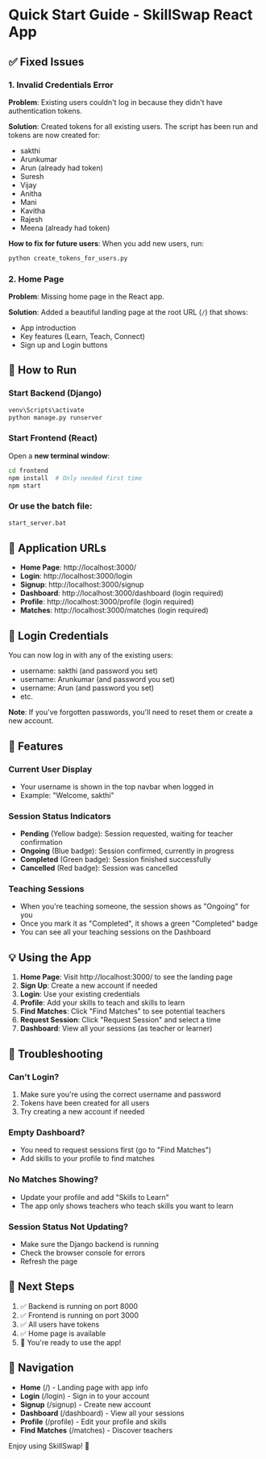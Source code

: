 # Quick Start Guide - SkillSwap React App

## ✅ Fixed Issues

### 1. Invalid Credentials Error
**Problem**: Existing users couldn't log in because they didn't have authentication tokens.

**Solution**: Created tokens for all existing users. The script has been run and tokens are now created for:
- sakthi
- Arunkumar
- Arun (already had token)
- Suresh
- Vijay
- Anitha
- Mani
- Kavitha
- Rajesh
- Meena (already had token)

**How to fix for future users**: When you add new users, run:
```bash
python create_tokens_for_users.py
```

### 2. Home Page
**Problem**: Missing home page in the React app.

**Solution**: Added a beautiful landing page at the root URL (`/`) that shows:
- App introduction
- Key features (Learn, Teach, Connect)
- Sign up and Login buttons

## 🚀 How to Run

### Start Backend (Django)
```bash
venv\Scripts\activate
python manage.py runserver
```

### Start Frontend (React)
Open a **new terminal window**:
```bash
cd frontend
npm install  # Only needed first time
npm start
```

### Or use the batch file:
```bash
start_server.bat
```

## 📍 Application URLs

- **Home Page**: http://localhost:3000/
- **Login**: http://localhost:3000/login
- **Signup**: http://localhost:3000/signup
- **Dashboard**: http://localhost:3000/dashboard (login required)
- **Profile**: http://localhost:3000/profile (login required)
- **Matches**: http://localhost:3000/matches (login required)

## 🔑 Login Credentials

You can now log in with any of the existing users:
- username: sakthi (and password you set)
- username: Arunkumar (and password you set)
- username: Arun (and password you set)
- etc.

**Note**: If you've forgotten passwords, you'll need to reset them or create a new account.

## 🎨 Features

### Current User Display
- Your username is shown in the top navbar when logged in
- Example: "Welcome, sakthi"

### Session Status Indicators
- **Pending** (Yellow badge): Session requested, waiting for teacher confirmation
- **Ongoing** (Blue badge): Session confirmed, currently in progress
- **Completed** (Green badge): Session finished successfully
- **Cancelled** (Red badge): Session was cancelled

### Teaching Sessions
- When you're teaching someone, the session shows as "Ongoing" for you
- Once you mark it as "Completed", it shows a green "Completed" badge
- You can see all your teaching sessions on the Dashboard

## 💡 Using the App

1. **Home Page**: Visit http://localhost:3000/ to see the landing page
2. **Sign Up**: Create a new account if needed
3. **Login**: Use your existing credentials
4. **Profile**: Add your skills to teach and skills to learn
5. **Find Matches**: Click "Find Matches" to see potential teachers
6. **Request Session**: Click "Request Session" and select a time
7. **Dashboard**: View all your sessions (as teacher or learner)

## 🔧 Troubleshooting

### Can't Login?
1. Make sure you're using the correct username and password
2. Tokens have been created for all users
3. Try creating a new account if needed

### Empty Dashboard?
- You need to request sessions first (go to "Find Matches")
- Add skills to your profile to find matches

### No Matches Showing?
- Update your profile and add "Skills to Learn"
- The app only shows teachers who teach skills you want to learn

### Session Status Not Updating?
- Make sure the Django backend is running
- Check the browser console for errors
- Refresh the page

## 📝 Next Steps

1. ✅ Backend is running on port 8000
2. ✅ Frontend is running on port 3000  
3. ✅ All users have tokens
4. ✅ Home page is available
5. 🎉 You're ready to use the app!

## 🎯 Navigation

- **Home** (/) - Landing page with app info
- **Login** (/login) - Sign in to your account
- **Signup** (/signup) - Create new account
- **Dashboard** (/dashboard) - View all your sessions
- **Profile** (/profile) - Edit your profile and skills
- **Find Matches** (/matches) - Discover teachers

Enjoy using SkillSwap! 🚀

